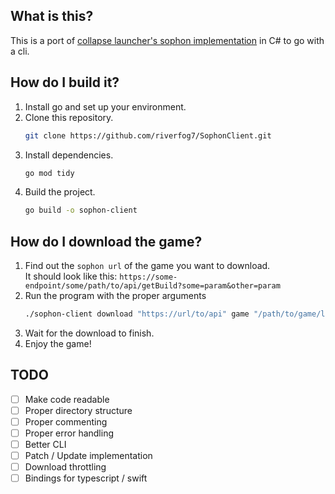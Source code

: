 ## What is this?
This is a port of [collapse launcher's sophon implementation](https://github.com/CollapseLauncher/Hi3Helper.Sophon) in C# to go with a cli.

## How do I build it?
1. Install go and set up your environment.
2. Clone this repository.
   ```bash
   git clone https://github.com/riverfog7/SophonClient.git
   ```
3. Install dependencies.
   ```bash
   go mod tidy
   ```
4. Build the project.
   ```bash
   go build -o sophon-client
    ```
   

## How do I download the game?
1. Find out the `sophon url` of the game you want to download.  
It should look like this: `https://some-endpoint/some/path/to/api/getBuild?some=param&other=param`
2. Run the program with the proper arguments
   ```bash
   ./sophon-client download "https://url/to/api" game "/path/to/game/location"
   ```
3. Wait for the download to finish.
4. Enjoy the game!

## TODO
- [ ] Make code readable
- [ ] Proper directory structure
- [ ] Proper commenting
- [ ] Proper error handling
- [ ] Better CLI
- [ ] Patch / Update implementation
- [ ] Download throttling
- [ ] Bindings for typescript / swift